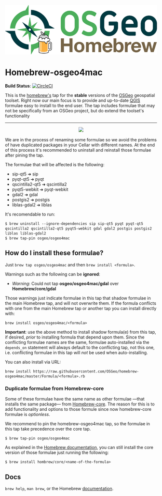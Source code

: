 ![docs/assets/osgeo-logo-brew-rgb.png](docs/assets/osgeo-logo-brew-rgb.png)

# Homebrew-osgeo4mac

**Build Status**: [![CircleCI](https://circleci.com/gh/OSGeo/homebrew-osgeo4mac.svg?style=svg)](https://circleci.com/gh/OSGeo/homebrew-osgeo4mac)

This is the [homebrew's][homebrew] tap for the **stable** versions of the [OSGeo][osgeo] geospatial toolset. Right now our main focus is to provide and up-to-date [QGIS][qgis] formulae easy to install to the end user. The tap includes formulae that may not be specifically
from an OSGeo project, but do extend the toolset's functionality

----

<p align="center">
  <a id="important-notice" class="anchor" href="#important-notice" aria-hidden="true">
  <img width="300" src="https://i.imgur.com/GDz0TL1.png">
	</a>
</p>

We are in the process of renaming some formulae so we avoid the problems of have duplicated packages in your Cellar with different names. At the end of this process it's recommended to uninstall and reinstall those formulae after pining the tap. 

The formulae that will be affected is the following: 

- sip-qt5 ➜ sip
- pyqt-qt5 ➜ pyqt 
- qscintilla2-qt5 ➜ qscintilla2
- pyqt5-webkit ➜ pyqt-webkit
- gdal2 ➜ gdal
- postgis2 ➜ postgis
- liblas-gdal2 ➜ liblas

It's recomendable to run: 

```shell 
$ brew uninstall --ignore-dependencies sip sip-qt5 pyqt pyqt-qt5 qscintilla2 qscintilla2-qt5 pyqt5-webkit gdal gdal2 postgis postgis2 liblas liblas-gdal2
$ brew tap-pin osgeo/osgeo4mac
```

## How do I install these formulae?

Just `brew tap osgeo/osgeo4mac` and then `brew install <formula>`.

Warnings such as the following can be **ignored**:

  * _Warning_: Could not tap **osgeo/osgeo4mac/gdal** over **Homebrew/core/gdal**

Those warnings just indicate formulae in this tap that shadow formulae in the
main Homebrew tap, and will not overwrite them. If the formula conflicts with
one from the main Homebrew tap or another tap you can install directly with:

```
brew install osgeo/osgeo4mac/<formula>
```

**Important**: use the above method to install shadow formula(e) from this tap,
if desired, _prior_ to installing formula that depend upon them. Since the
conflicting formulae names are the same, formulae auto-installed via the
`depends_on` statement will always default to the conflicting tap, not this one,
i.e. conflicting formulae in this tap will _not_ be used when auto-installing.

You can also install via URL:

```
brew install https://raw.githubusercontent.com/OSGeo/homebrew-osgeo4mac/master/Formula/<formula>.rb
```

### Duplicate formulae from Homebrew-core

Some of these formulae have the same name as other formulae —that installs the same package— from [Homebrew-core][homebrew-core]. The reason for this is to add functionality and options to those formule since now homebrew-core formulae is *optionless*. 

We recommend to pin the homebrew-osgeo4mac tap, so the formulae in this tap take precedence over the core tap. 

```shell
$ brew tap-pin osgeo/osgeo4mac
```

As explained in the [Homebrew documentation][taps-docs], you can still install the core version of those formulae just running the following: 

```shell
$ brew install hombrew/core/<name-of-the-formula>
```

## Docs

`brew help`, `man brew`, or the Homebrew [documentation][].







[homebrew]:http://brew.sh
[taps]:https://github.com/Homebrew/homebrew-versions
[documentation]:https://github.com/Homebrew/brew/tree/master/docs#readme
[osgeo]: https://www.osgeo.org
[qgis]: https://www.qgis.org
[homebrew-core]: https://github.com/Homebrew/homebrew-core
[taps-docs]: https://docs.brew.sh/Taps
